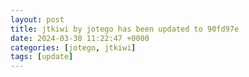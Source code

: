 ```yaml
---
layout: post
title: jtkiwi by jotego has been updated to 90fd97e
date: 2024-03-30 11:22:47 +0000
categories: [jotego, jtkiwi]
tags: [update]
---
```


